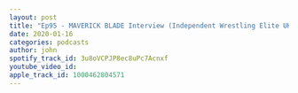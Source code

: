 ```yaml
---
layout: post
title: "Ep95 - MAVERICK BLADE Interview (Independent Wrestling Elite UK)"
date: 2020-01-16
categories: podcasts
author: john
spotify_track_id: 3u8oVCPJP8ec8uPc7Acnxf
youtube_video_id: 
apple_track_id: 1000462804571
---
```

